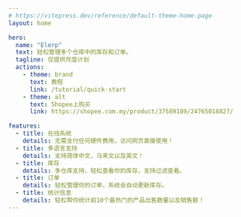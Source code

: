 ```yaml
---
# https://vitepress.dev/reference/default-theme-home-page
layout: home

hero:
  name: "Elerp"
  text: 轻松管理多个仓库中的库存和订单。
  tagline: 仅提供月度计划
  actions:
    - theme: brand
      text: 教程
      link: /tutorial/quick-start
    - theme: alt
      text: Shopee上购买
      link: https://shopee.com.my/product/37589189/24765018827/

features:
  - title: 在线系统
    details: 无需支付任何硬件费用，访问网页直接使用！
  - title: 多语言支持
    details: 支持简体中文，马来文以及英文！
  - title: 库存
    details: 多仓库支持，轻松查看你的库存，支持过滤查看。
  - title: 订单
    details: 轻松管理你的订单，系统会自动更新库存。
  - title: 统计信息
    details: 轻松帮你统计前10个最热门的产品出售数量以及销售额！
---
```


